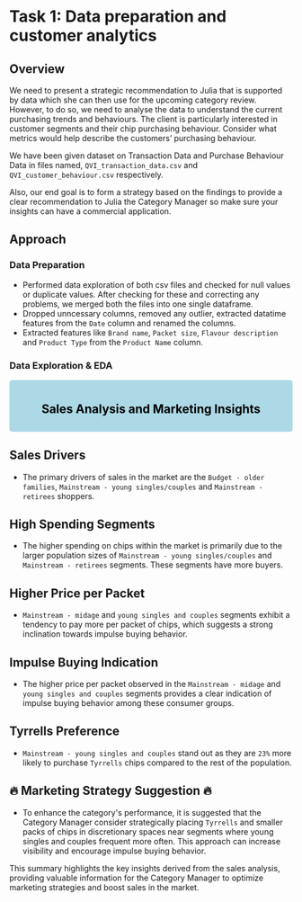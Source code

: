 # Task 1: Data preparation and customer analytics

## Overview
We need to present a strategic recommendation to Julia that is supported by data which she can then use for the upcoming category
review. However, to do so, we need to analyse the data to understand the current purchasing trends and behaviours. The client is particularly interested in customer segments and their chip purchasing behaviour. Consider what metrics would help describe the customers’ purchasing behaviour.

We have been given dataset on Transaction Data and Purchase Behaviour Data in files named, `QVI_transaction_data.csv` and `QVI_customer_behaviour.csv` respectively.

Also, our end goal is to form a strategy based on the findings to provide a clear recommendation to Julia the Category Manager so make sure your insights can have a commercial application.

## Approach

### Data Preparation
- Performed data exploration of both csv files and checked for null values or duplicate values. After checking for these and correcting any problems, we merged both the files into one single dataframe.
- Dropped unncessary columns, removed any outlier, extracted datatime features from the `Date` column and renamed the columns.
- Extracted features like `Brand name`, `Packet size`, `Flavour description` and `Product Type` from the `Product Name` column.

### Data Exploration & EDA

<div style="text-align:center; background-color:#add8e6; padding:10px; border-radius:5px;">
    <h2 style="color:#000;">Sales Analysis and Marketing Insights</h2>
</div>

## Sales Drivers

- The primary drivers of sales in the market are the `Budget - older families`, `Mainstream - young singles/couples` and `Mainstream - retirees` shoppers.

## High Spending Segments

- The higher spending on chips within the market is primarily due to the larger population sizes of `Mainstream - young singles/couples` and `Mainstream - retirees` segments. These segments have more buyers.

## Higher Price per Packet

- `Mainstream - midage` and `young singles and couples` segments exhibit a tendency to pay more per packet of chips, which suggests a strong inclination towards impulse buying behavior.

## Impulse Buying Indication

- The higher price per packet observed in the `Mainstream - midage` and `young singles and couples` segments provides a clear indication of impulse buying behavior among these consumer groups.

## Tyrrells Preference

- `Mainstream - young singles and couples` stand out as they are `23%` more likely to purchase `Tyrrells` chips compared to the rest of the population.

## 🔥 Marketing Strategy Suggestion 🔥

- To enhance the category's performance, it is suggested that the Category Manager consider strategically placing `Tyrrells` and smaller packs of chips in discretionary spaces near segments where young singles and couples frequent more often. This approach can increase visibility and encourage impulse buying behavior.


This summary highlights the key insights derived from the sales analysis, providing valuable information for the Category Manager to optimize marketing strategies and boost sales in the market.




